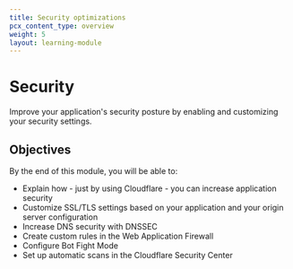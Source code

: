 ```yaml
---
title: Security optimizations
pcx_content_type: overview
weight: 5
layout: learning-module
---
```


# Security

Improve your application's security posture by enabling and customizing your security settings. 

## Objectives

By the end of this module, you will be able to:

- Explain how - just by using Cloudflare - you can increase application security
- Customize SSL/TLS settings based on your application and your origin server configuration
- Increase DNS security with DNSSEC
- Create custom rules in the Web Application Firewall
- Configure Bot Fight Mode
- Set up automatic scans in the Cloudflare Security Center